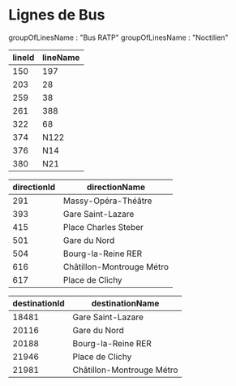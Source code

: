 Lignes de Bus
===================

groupOfLinesName : "Bus RATP"
groupOfLinesName : "Noctilien"

lineId   | lineName 
-------- | ---
150      | 197
203      | 28
259      | 38
261      | 388
322      | 68
374      | N122
376      | N14
380      | N21


directionId   | directionName 
------------- | -------------
291           | Massy-Opéra-Théâtre
393           | Gare Saint-Lazare
415           | Place Charles Steber
501           | Gare du Nord
504           | Bourg-la-Reine RER
616           | Châtillon-Montrouge Métro
617           | Place de Clichy

destinationId | destinationName
------------- | ---------------
18481         | Gare Saint-Lazare
20116         | Gare du Nord
20188         | Bourg-la-Reine RER
21946         | Place de Clichy
21981         | Châtillon-Montrouge Métro



